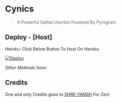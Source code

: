 # Cynics 
> A Powerful Safest Userbot Powered By Pyrogram.


## Deploy - [Host]
Heroku: Click Below Button To Host On Heroku

[![Deploy](https://www.herokucdn.com/deploy/button.svg)](https://heroku.com/deploy?template=https://github.com/CandyGang/Cynics)

*Other Methods Soon*

## Credits 
One and only Credits goes to [SHRE-YANSH](https://Github.com/SHRE-YANSH) *For Zect*
